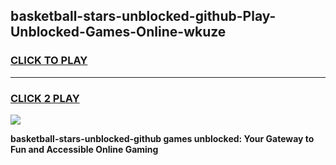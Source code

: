 
## basketball-stars-unblocked-github-Play-Unblocked-Games-Online-wkuze
<h3>
<a href="https://premium76.site?title=basketball-stars-unblocked-github&ref=25A">CLICK TO PLAY</a></h3>
<hr>

<h3>
<a href="https://premium76.site?title=basketball-stars-unblocked-github&ref=25A">CLICK 2 PLAY</a>
  
</h3>

<a href="https://premium76.site?title=basketball-stars-unblocked-github&ref=25A"><img src="https://clearcache.store/games.png"></a>


**basketball-stars-unblocked-github games unblocked: Your Gateway to Fun and Accessible Online Gaming**
